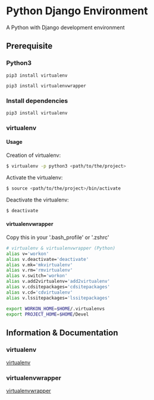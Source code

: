 # Python Django Environment

A Python with Django development environment

## Prerequisite

### Python3

```
pip3 install virtualenv

pip3 install virtualenvwrapper
```

### Install dependencies

```
pip3 install virtualenv
```

### virtualenv

#### Usage

Creation of virtualenv:

```bash
$ virtualenv -p python3 <path/to/the/project>
```

Activate the virtualenv:

```bash
$ source <path/to/the/project>/bin/activate
```

Deactivate the virtualenv:

```bash
$ deactivate
```

#### virtualenvwrapper

Copy this in your '.bash_profile' or '.zshrc'

```bash
# virtualenv & virtualenvwrapper (Python)
alias v='workon'
alias v.deactivate='deactivate'
alias v.mk='mkvirtualenv'
alias v.rm='rmvirtualenv'
alias v.switch='workon'
alias v.add2virtualenv='add2virtualenv'
alias v.cdsitepackages='cdsitepackages'
alias v.cd='cdvirtualenv'
alias v.lssitepackages='lssitepackages'

export WORKON_HOME=$HOME/.virtualenvs
export PROJECT_HOME=$HOME/Devel
```

## Information & Documentation

### virtualenv

[virtualenv](https://virtualenv.pypa.io/en/latest/)

### virtualenvwrapper

[virtualenvwrapper](https://virtualenvwrapper.readthedocs.io/en/latest/)